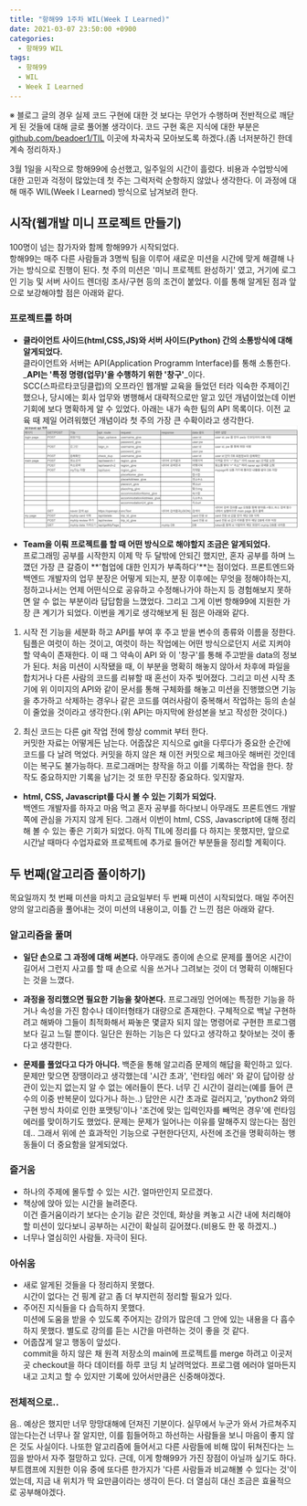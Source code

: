 ```yaml
---
title: "항해99 1주차 WIL(Week I Learned)"
date: 2021-03-07 23:50:00 +0900
categories:
  - 항해99 WIL
tags:
  - 항해99
  - WIL
  - Week I Learned
---
```


※ 블로그 글의 경우 실제 코드 구현에 대한 것 보다는 무언가 수행하며 전반적으로 깨닫게 된 것들에 대해 글로 풀어볼 생각이다. 코드 구현 혹은 지식에 대한 부분은 [github.com/beadoer1/TIL](https://github.com/beadoer1/TIL) 이곳에 차곡차곡 모아보도록 하겠다.(좀 너저분하긴 한데 계속 정리하자.)

 3월 1일을 시작으로 항해99에 승선했고, 일주일의 시간이 흘렀다. 비용과 수업방식에 대한 고민과 걱정이 많았는데 첫 주는 그럭저럭 순항하지 않았나 생각한다. 이 과정에 대해 매주 WIL(Week I Learned) 방식으로 남겨보려 한다.  

## 시작(웹개발 미니 프로젝트 만들기)
 100명이 넘는 참가자와 함께 항해99가 시작되었다.  
 항해99는 매주 다른 사람들과 3명씩 팀을 이루어 새로운 미션을 시간에 맞게 해결해 나가는 방식으로 진행이 된다. 첫 주의 미션은 '미니 프로젝트 완성하기' 였고, 거기에 로그인 기능 및 서버 사이드 렌더링 조사/구현 등의 조건이 붙었다. 이를 통해 알게된 점과 앞으로 보강해야할 점은 아래와 같다.

### 프로젝트를 하며
- **클라이언트 사이드(html,CSS,JS)와 서버 사이드(Python) 간의 소통방식에 대해 알게되었다.**  
 클라이언트와 서버는 API(Application Programm Interface)를 통해 소통한다. _**API는 '특정 명령(업무)'을 수행하기 위한 '창구'**_이다.  
 SCC(스파르타코딩클럽)의 오프라인 웹개발 교육을 들었던 터라 익숙한 주제이긴 했으나, 당시에는 회사 업무와 병행해서 대략적으로만 알고 있던 개념이었는데 이번 기회에 보다 명확하게 알 수 있었다. 아래는 내가 속한 팀의 API 목록이다. 이전 교육 때 제일 어려워했던 개념이라 첫 주의 가장 큰 수확이라고 생각한다.
![tattravelAPI](/images/tattravelAPI.png)

- **Team을 이뤄 프로젝트를 할 때 어떤 방식으로 해야할지 조금은 알게되었다.**  
 프로그래밍 공부를 시작한지 이제 막 두 달밖에 안되긴 했지만, 혼자 공부를 하며 느꼈던 가장 큰 갈증이 **'협업에 대한 인지가 부족하다'**는 점이었다. 프론트엔드와 백엔드 개발자의 업무 분장은 어떻게 되는지, 분장 이후에는 무엇을 정해야하는지, 정하고나서는 언제 어떤식으로 공유하고 수정해나가야 하는지 등 경험해보지 못하면 알 수 없는 부분이라 답답함을 느꼈었다. 그리고 그게 이번 항해99에 지원한 가장 큰 계기가 되었다. 이번을 계기로 생각해보게 된 점은 아래와 같다.

1. 시작 전 기능을 세분화 하고 API를 부여 후 주고 받을 변수의 종류와 이름을 정한다.  
 팀플은 여럿이 하는 것이고, 여럿이 하는 작업에는 어떤 방식으로던지 서로 지켜야할 약속이 존재한다. 이 때 그 약속이 API 와 이 '창구'를 통해 주고받을 data의 정보가 된다. 처음 미션이 시작됐을 때, 이 부분을 명확히 해놓지 않아서 차후에 파일을 합치거나 다른 사람의 코드를 리뷰할 때 혼선이 자주 빚어졌다. 그리고 미션 시작 초기에 위 이미지의 API와 같이 문서를 통해 구체화를 해놓고 미션을 진행했으면 기능을 추가하고 삭제하는 경우나 같은 코드를 여러사람이 중복해서 작업하는 등의 손실이 줄었을 것이라고 생각한다.(위 API는 마지막에 완성본을 보고 작성한 것이다.)

2. 최신 코드는 다른 git 작업 전에 항상 commit 부터 한다.  
 커밋한 자료는 어떻게든 남는다. 어줍잖은 지식으로 git을 다루다가 중요한 순간에 코드를 다 날려 먹었다. 커밋을 하지 않은 채 이전 커밋으로 체크아웃 해버린 것인데 이는 복구도 불가능하다. 프로그래머는 창작을 하고 이를 기록하는 작업을 한다. 창작도 중요하지만 기록을 남기는 것 또한 무진장 중요하다. 잊지말자.

- **html, CSS, Javascript를 다시 볼 수 있는 기회가 되었다.**  
 백엔드 개발자를 하자고 마음 먹고 혼자 공부를 하다보니 아무래도 프론트엔드 개발 쪽에 관심을 가지지 않게 된다. 그래서 이번이 html, CSS, Javascript에 대해 정리해 볼 수 있는 좋은 기회가 되었다. 아직 TIL에 정리를 다 하지는 못했지만, 앞으로 시간날 때마다 수업자료와 프로젝트에 추가로 들어간 부분들을 정리할 계획이다.


## 두 번째(알고리즘 풀이하기)
 목요일까지 첫 번째 미션을 마치고 금요일부터 두 번째 미션이 시작되었다. 매일 주어진 양의 알고리즘을 풀어내는 것이 미션의 내용이고, 이틀 간 느낀 점은 아래와 같다.

### 알고리즘을 풀며
- **일단 손으로 그 과정에 대해 써본다.**
 아무래도 종이에 손으로 문제를 풀어온 시간이 길어서 그런지 사고를 할 때 손으로 식을 쓰거나 그려보는 것이 더 명확히 이해된다는 것을 느꼈다.

- **과정을 정리했으면 필요한 기능을 찾아본다.**
 프로그래밍 언어에는 특정한 기능을 하거나 속성을 가진 함수나 데이터형태가 대량으로 존재한다. 구체적으로 백날 구현하려고 해봐야 그들이 최적화해서 짜놓은 몇글자 되지 않는 명령어로 구현한 프로그램보다 길고 느릴 뿐이다. 일단은 원하는 기능은 다 있다고 생각하고 찾아보는 것이 좋다고 생각한다.

- **문제를 풀었다고 다가 아니다.**
 백준을 통해 알고리즘 문제의 해답을 확인하고 있다. 문제만 맞으면 장땡이라고 생각했는데 '시간 초과', '런타임 에러' 와 같이 답이랑 상관이 있는지 없는지 알 수 없는 에러들이 뜬다. 너무 긴 시간이 걸리는(예를 들어 큰 수의 이중 반복문이 있다거나 하는..) 답안은 시간 초과로 걸러지고, 'python2 와의 구현 방식 차이로 인한 포맷팅'이나 '조건에 맞는 입력인자를 빼먹은 경우'에 런타임 에러를 맞이하기도 했었다. 문제는 문제가 일어나는 이유를 말해주지 않는다는 점인데.. 그래서 위에 쓴 효과적인 기능으로 구현한다던지, 사전에 조건을 명확히하는 행동들이 더 중요함을 알게되었다.


### 즐거움
- 하나의 주제에 몰두할 수 있는 시간. 얼마만인지 모르겠다.
- 책상에 앉아 있는 시간을 늘려준다.  
 이건 즐거움이라기 보다는 순기능 같은 것인데, 화상을 켜놓고 시간 내에 처리해야할 미션이 있다보니 공부하는 시간이 확실히 길어졌다.(비용도 한 몫 하겠지..)
- 너무나 열심히인 사람들. 자극이 된다.

### 아쉬움
- 새로 알게된 것들을 다 정리하지 못했다.  
 시간이 없다는 건 핑계 같고 좀 더 부지런히 정리할 필요가 있다.
- 주어진 지식들을 다 습득하지 못했다.  
 미션에 도움을 받을 수 있도록 주어지는 강의가 많은데 그 안에 있는 내용을 다 흡수하지 못했다. 별도로 강의를 듣는 시간을 마련하는 것이 좋을 것 같다.
- 어줍잖게 알고 행동이 앞섰다.  
 commit을 하지 않은 채 원격 저장소의 main에 프로젝트를 merge 하려고 이곳저곳 checkout을 하다 데이터를 하루 코딩 치 날려먹었다. 프로그램 에러야 얼마든지 내고 고치고 할 수 있지만 기록에 있어서만큼은 신중해야겠다. 

### 전체적으로..
 음.. 예상은 했지만 너무 망망대해에 던져진 기분이다. 실무에서 누군가 와서 가르쳐주지 않는다는건 너무나 잘 알지만, 이를 힘들어하고 하선하는 사람들을 보니 마음이 좋지 않은 것도 사실이다. 나또한 알고리즘에 들어서고 다른 사람들에 비해 많이 뒤쳐진다는 느낌을 받아서 자주 절망하고 있다. 근데, 이게 항해99가 가진 장점이 아닐까 싶기도 하다. 부트캠프에 지원한 이유 중에 또다른 한가지가 '다른 사람들과 비교해볼 수 있다는 것'이었는데, 지금 내 위치가 딱 요만큼이라는 생각이 든다. 더 열심히 대신 조금은 효율적으로 공부해야겠다.

